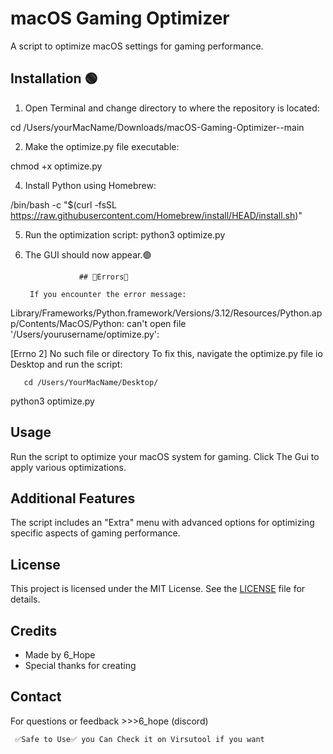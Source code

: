 # macOS Gaming Optimizer

A script to optimize macOS settings for gaming performance.

## Installation 🟢

1. Open Terminal and change directory to where the repository is located:

cd /Users/yourMacName/Downloads/macOS-Gaming-Optimizer--main

2. Make the optimize.py file executable:
  
chmod +x optimize.py

4. Install Python using Homebrew:
   
  
/bin/bash -c "$(curl -fsSL https://raw.githubusercontent.com/Homebrew/install/HEAD/install.sh)"

5. Run the optimization script:
python3 optimize.py

6. The GUI should now appear.🟢

   

                   ## 🔴Errors🔴

        If you encounter the error message:

  Library/Frameworks/Python.framework/Versions/3.12/Resources/Python.app/Contents/MacOS/Python: can't open file 
   '/Users/yourusername/optimize.py':  
   
   [Errno 2] No such file or directory
   To fix this, navigate the optimize.py file io Desktop and run the script:


       cd /Users/YourMacName/Desktop/
python3 optimize.py


 


 

## Usage

Run the script to optimize your macOS system for gaming. Click The Gui to apply various optimizations.

## Additional Features

The script includes an "Extra" menu with advanced options for optimizing specific aspects of gaming performance.

## License

This project is licensed under the MIT License. See the [LICENSE](LICENSE) file for details.

## Credits

- Made by 6_Hope
- Special thanks for creating

## Contact

For questions or feedback >>>6_hope (discord)


     ✅Safe to Use✅ you Can Check it on Virsutool if you want
